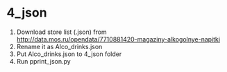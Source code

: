 # 4_json

1. Download store list (.json) from http://data.mos.ru/opendata/7710881420-magaziny-alkogolnye-napitki
2. Rename it as Alco_drinks.json
3. Put Alco_drinks.json to 4_json folder
4. Run pprint_json.py